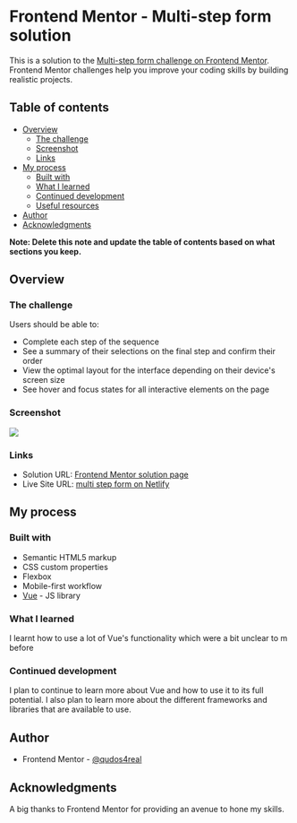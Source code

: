 # Frontend Mentor - Multi-step form solution

This is a solution to the [Multi-step form challenge on Frontend Mentor](https://www.frontendmentor.io/challenges/multistep-form-YVAnSdqQBJ). Frontend Mentor challenges help you improve your coding skills by building realistic projects. 

## Table of contents

- [Overview](#overview)
  - [The challenge](#the-challenge)
  - [Screenshot](#screenshot)
  - [Links](#links)
- [My process](#my-process)
  - [Built with](#built-with)
  - [What I learned](#what-i-learned)
  - [Continued development](#continued-development)
  - [Useful resources](#useful-resources)
- [Author](#author)
- [Acknowledgments](#acknowledgments)

**Note: Delete this note and update the table of contents based on what sections you keep.**

## Overview

### The challenge

Users should be able to:

- Complete each step of the sequence
- See a summary of their selections on the final step and confirm their order
- View the optimal layout for the interface depending on their device's screen size
- See hover and focus states for all interactive elements on the page

### Screenshot

![](./assets/images/screenshot.jpg)


### Links

- Solution URL: [Frontend Mentor solution page](https://www.frontendmentor.io/challenges/multistep-form-YVAnSdqQBJ/hub)
- Live Site URL: [multi step form on Netlify](https://mul-step-forms.netlify.app/)

## My process

### Built with

- Semantic HTML5 markup
- CSS custom properties
- Flexbox
- Mobile-first workflow
- [Vue](https://vuejs.org/) - JS library

### What I learned

I learnt how to use a lot of Vue's functionality which were a bit unclear to m before


### Continued development

I plan to continue to learn more about Vue and how to use it to its full potential. I also plan to learn more about the different frameworks and libraries that are available to use.


## Author

- Frontend Mentor - [@qudos4real](https://www.frontendmentor.io/profile/qudos4real)


## Acknowledgments

A big thanks to Frontend Mentor for providing an avenue to hone my skills.
